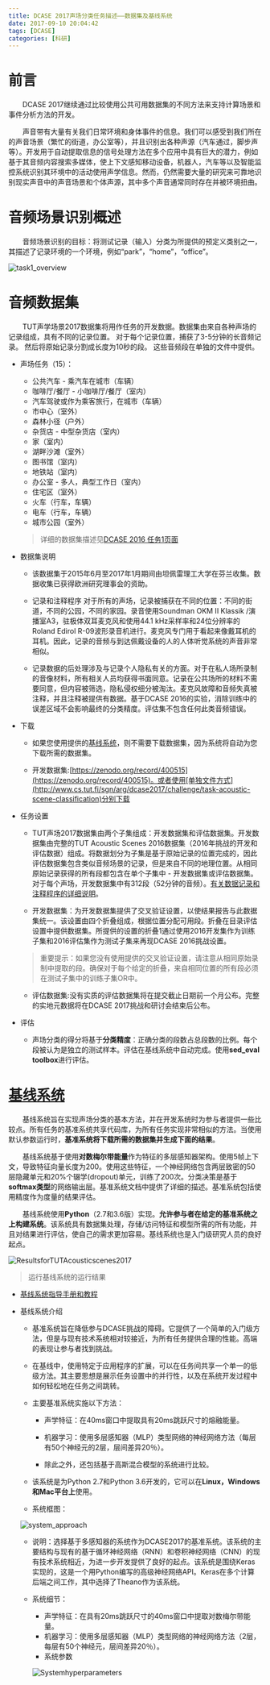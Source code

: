 ```yaml
---
title: DCASE 2017声场分类任务描述——数据集及基线系统
date: 2017-09-10 20:04:42
tags: [DCASE]
categories: [科研]
---
```


# 前言

　　DCASE 2017继续通过比较使用公共可用数据集的不同方法来支持计算场景和事件分析方法的开发。

　　声音带有大量有关我们日常环境和身体事件的信息。我们可以感受到我们所在的声音场景（繁忙的街道，办公室等），并且识别出各种声源（汽车通过，脚步声等）。开发用于自动提取信息的信号处理方法在多个应用中具有巨大的潜力，例如基于其音频内容搜索多媒体，使上下文感知移动设备，机器人，汽车等以及智能监控系统识别其环境中的活动使用声学信息。然而，仍然需要大量的研究来可靠地识别现实声音中的声音场景和个体声源，其中多个声音通常同时存在并被环境扭曲。

# 音频场景识别概述

　　音频场景识别的目标：将测试记录（输入）分类为所提供的预定义类别之一，其描述了记录环境的一个环境，例如“park”，“home”，“office”。

![task1_overview](/images/task1_overview.png)

# 音频数据集
　　TUT声学场景2017数据集将用作任务的开发数据。数据集由来自各种声场的记录组成，具有不同的记录位置。 对于每个记录位置，捕获了3-5分钟的长音频记录。 然后将原始记录分割成长度为10秒的段。 这些音频段在单独的文件中提供。

-  声场任务（15）：
	- 公共汽车 - 乘汽车在城市（车辆）
	- 咖啡厅/餐厅 - 小咖啡厅/餐厅（室内）
	- 汽车驾驶或作为乘客旅行，在城市（车辆）
	- 市中心（室外）
	- 森林小径（户外）
	- 杂货店 - 中型杂货店（室内）
	- 家（室内）
	- 湖畔沙滩（室外）
	- 图书馆（室内）
	- 地铁站（室内）
	- 办公室 - 多人，典型工作日（室内）
	- 住宅区（室外）
	- 火车（行车，车辆）
	- 电车（行车，车辆）
	- 城市公园（室外）
	> 详细的数据集描述见[DCASE 2016 任务1页面](http://www.cs.tut.fi/sgn/arg/dcase2016/acoustic-scenes)

-  数据集说明
	- 该数据集于2015年6月至2017年1月期间由坦佩雷理工大学在芬兰收集。数据收集已获得欧洲研究理事会的资助。
	- 记录和注释程序
	对于所有的声场，记录被捕获在不同的位置：不同的街道，不同的公园，不同的家园。录音使用Soundman OKM II Klassik /演播室A3，驻极体双耳麦克风和使用44.1 kHz采样率和24位分辨率的Roland Edirol R-09波形录音机进行。麦克风专门用于看起来像戴耳机的耳机。因此，记录的音频与到达佩戴设备的人的人体听觉系统的声音非常相似。
	
	- 记录数据的后处理涉及与记录个人隐私有关的方面。对于在私人场所录制的音像材料，所有相关人员均获得书面同意。记录在公共场所的材料不需要同意，但内容被筛选，隐私侵权细分被淘汰。麦克风故障和音频失真被注释，并且注释被提供有数据。基于DCASE 2016的实验，消除训练中的误差区域不会影响最终的分类精度。评估集不包含任何此类音频错误。

-  下载
	- 如果您使用提供的[基线系统]((https://github.com/TUT-ARG/DCASE2017-baseline-system))，则不需要下载数据集，因为系统将自动为您下载所需的数据集。

	- 开发数据集:[https://zenodo.org/record/400515](https://zenodo.org/record/400515)。或者使用[单独文件方式](http://www.cs.tut.fi/sgn/arg/dcase2017/challenge/task-acoustic-scene-classification)分别下载

-  任务设置

	- TUT声场2017数据集由两个子集组成：开发数据集和评估数据集。开发数据集由完整的TUT Acoustic Scenes 2016数据集（2016年挑战的开发和评估数据）组成。将数据划分为子集是基于原始记录的位置完成的，因此评估数据集包含类似音频场景的记录，但是来自不同的地理位置。从相同原始记录获得的所有段都包含在单个子集中 - 开发数据集或评估数据集。对于每个声场，开发数据集中有312段（52分钟的音频）。[有关数据记录和注释程序的详细说明](http://www.cs.tut.fi/~mesaros/pubs/mesaros_eusipco2016-dcase.pdf)。

	- 开发数据集：为开发数据集提供了交叉验证设置，以使结果报告与此数据集统一。该设置由四个折叠组成，根据位置分配可用段。折叠在目录评估设置中提供数据集。所提供的设置的折叠1通过使用2016开发集作为训练子集和2016评估集作为测试子集来再现DCASE 2016挑战设置。
	> 重要提示：如果您没有使用提供的交叉验证设置，请注意从相同原始录制中提取的段。确保对于每个给定的折叠，来自相同位置的所有段必须在测试子集中的训练子集OR中。

	- 评估数据集:没有实质的评估数据集将在提交截止日期前一个月公布。完整的实地元数据将在DCASE 2017挑战和研讨会结束后公布。

-  评估

	- 声场分类的得分将基于**分类精度**：正确分类的段数占总段数的比例。每个段被认为是独立的测试样本。评估在基线系统中自动完成。使用**sed_eval toolbox**进行评估。

# [**基线系统**](https://github.com/TUT-ARG/DCASE2017-baseline-system)

　　基线系统旨在实现声场分类的基本方法，并在开发系统时为参与者提供一些比较点。所有任务的基准系统共享代码库，为所有任务实现非常相似的方法。当使用默认参数运行时，**基准系统将下载所需的数据集并生成下面的结果**。

　　基线系统基于使用**对数梅尔带能量**作为特征的多层感知器架构。使用5帧上下文，导致特征向量长度为​​200。使用这些特征，一个神经网络包含两层致密的50层隐藏单元和20%个辍学(dropout)单元，训练了200次。分类决策是基于**softmax类型**的网络输出层。基准系统文档中提供了详细的描述。基准系统包括使用精度作为度量的结果评估。

　　基线系统使用**Python**（2.7和3.6版）实现。**允许参与者在给定的基准系统之上构建系统**。该系统具有数据集处理，存储/访问特征和模型所需的所有功能，并且对结果进行评估，使自己的需求更加容易。基线系统也是入门级研究人员的良好起点。

![ResultsforTUTAcousticscenes2017](/images/ResultsforTUTAcousticscenes2017.jpg)

> 运行基线系统的运行结果

- [基线系统指导手册和教程](https://tut-arg.github.io/DCASE2017-baseline-system/)


-  基线系统介绍
	- 基准系统旨在降低参与DCASE挑战的障碍。它提供了一个简单的入门级方法，但是与现有技术系统相对较接近，为所有任务提供合理的性能。高端的表现让参与者找到挑战。
	
	- 在基线中，使用特定于应用程序的扩展，可以在任务间共享一个单一的低级方法。其主要思想是展示任务设置中的并行性，以及在系统开发过程中如何轻松地在任务之间跳转。
	
	- 主要基准系统实施以下方法：
	
		- 声学特征：在40ms窗口中提取具有20ms跳跃尺寸的熔融能量。
	
		- 机器学习：使用多层感知器（MLP）类型网络的神经网络方法（每层有50个神经元的2层，层间差异20％）。
	
		- 除此之外，还包括基于高斯混合模型的系统进行比较。
	
	- 该系统是为Python 2.7和Python 3.6开发的，它可以在**Linux，Windows和Mac平台上**使用。

	- 系统框图：
	
	![system_approach](/images/system_approach.svg)

	- 说明：选择基于多感知器的系统作为DCASE2017的基准系统。该系统的主要结构与现有的基于循环神经网络（RNN）和卷积神经网络（CNN）的现有技术系统相近，为进一步开发提供了良好的起点。该系统是围绕Keras实现的，这是一个用Python编写的高级神经网络API。Keras在多个计算后端之间工作，其中选择了Theano作为该系统。

	- 系统细节：

		- 声学特征：在具有20ms跳跃尺寸的40ms窗口中提取对数梅尔带能量。
		- 机器学习：使用多层感知器（MLP）类型网络的神经网络方法（2层，每层有50个神经元，层间差异20％）。
		- 系统参数

		![Systemhyperparameters](/images/Systemhyperparameters.jpg)


